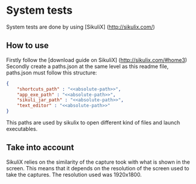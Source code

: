 # System tests
System tests are done by using [SikuliX] (http://sikulix.com/)
## How to use
Firstly follow the [download guide on SikuliX] (http://sikulix.com/#home3)
Secondly create a paths.json at the same level as this readme file, paths.json must follow this structure:
```json
{
    "shortcuts_path" : "<<absolute-path>>", 
    "app_exe_path" : "<<absolute-path>>",
    "sikuli_jar_path" : "<<absolute-path>>",
    "text_editor" : "<<absolute-path>>"
}
```
This paths are used by sikulix to open different kind of files and launch executables.

## Take into account
SikuliX relies on the similarity of the capture took with what is shown in the screen.
This means that it depends on the resolution of the screen used to take the captures.
The resolution used was 1920x1800.